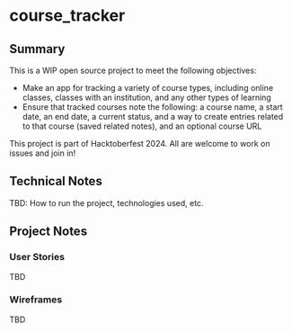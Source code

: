 # course_tracker

## Summary
This is a WIP open source project to meet the following objectives:
* Make an app for tracking a variety of course types, including online classes, classes with an institution, and any other types of learning
* Ensure that tracked courses note the following: a course name, a start date, an end date, a current status, and a way to create entries related to that course (saved related notes), and an optional course URL

This project is part of Hacktoberfest 2024.  All are welcome to work on issues and join in!

## Technical Notes
TBD: How to run the project, technologies used, etc.

## Project Notes
### User Stories
TBD

### Wireframes
TBD
